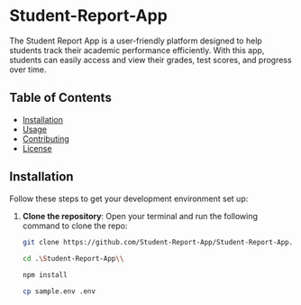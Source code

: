 # Student-Report-App

The Student Report App is a user-friendly platform designed to help students track their academic performance efficiently. With this app, students can easily access and view their grades, test scores, and progress over time.

## Table of Contents

- [Installation](#installation)
- [Usage](#usage)
- [Contributing](#contributing)
- [License](#license)

## Installation

Follow these steps to get your development environment set up:

1. **Clone the repository**:
   Open your terminal and run the following command to clone the repo:
   ```bash
   git clone https://github.com/Student-Report-App/Student-Report-App.git
 
   cd .\Student-Report-App\\

   npm install 

   cp sample.env .env
